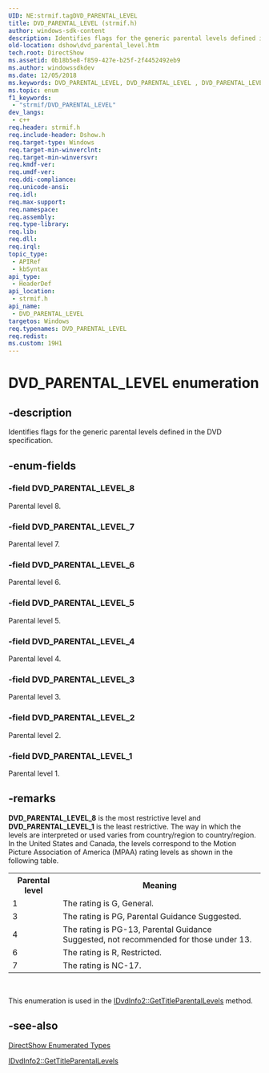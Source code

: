 ```yaml
---
UID: NE:strmif.tagDVD_PARENTAL_LEVEL
title: DVD_PARENTAL_LEVEL (strmif.h)
author: windows-sdk-content
description: Identifies flags for the generic parental levels defined in the DVD specification.
old-location: dshow\dvd_parental_level.htm
tech.root: DirectShow
ms.assetid: 0b18b5e8-f859-427e-b25f-2f4452492eb9
ms.author: windowssdkdev
ms.date: 12/05/2018
ms.keywords: DVD_PARENTAL_LEVEL, DVD_PARENTAL_LEVEL , DVD_PARENTAL_LEVEL enumeration [DirectShow], DVD_PARENTAL_LEVELEnumeration, DVD_PARENTAL_LEVEL_1, DVD_PARENTAL_LEVEL_2, DVD_PARENTAL_LEVEL_3, DVD_PARENTAL_LEVEL_4, DVD_PARENTAL_LEVEL_5, DVD_PARENTAL_LEVEL_6, DVD_PARENTAL_LEVEL_7, DVD_PARENTAL_LEVEL_8, dshow.dvd_parental_level, strmif/DVD_PARENTAL_LEVEL, strmif/DVD_PARENTAL_LEVEL_1, strmif/DVD_PARENTAL_LEVEL_2, strmif/DVD_PARENTAL_LEVEL_3, strmif/DVD_PARENTAL_LEVEL_4, strmif/DVD_PARENTAL_LEVEL_5, strmif/DVD_PARENTAL_LEVEL_6, strmif/DVD_PARENTAL_LEVEL_7, strmif/DVD_PARENTAL_LEVEL_8
ms.topic: enum
f1_keywords: 
 - "strmif/DVD_PARENTAL_LEVEL"
dev_langs:
 - c++
req.header: strmif.h
req.include-header: Dshow.h
req.target-type: Windows
req.target-min-winverclnt: 
req.target-min-winversvr: 
req.kmdf-ver: 
req.umdf-ver: 
req.ddi-compliance: 
req.unicode-ansi: 
req.idl: 
req.max-support: 
req.namespace: 
req.assembly: 
req.type-library: 
req.lib: 
req.dll: 
req.irql: 
topic_type:
 - APIRef
 - kbSyntax
api_type:
 - HeaderDef
api_location:
 - strmif.h
api_name:
 - DVD_PARENTAL_LEVEL
targetos: Windows
req.typenames: DVD_PARENTAL_LEVEL
req.redist: 
ms.custom: 19H1
---
```


# DVD_PARENTAL_LEVEL enumeration


## -description



Identifies flags for the generic parental levels defined in the DVD specification.




## -enum-fields




### -field DVD_PARENTAL_LEVEL_8

Parental level 8.


### -field DVD_PARENTAL_LEVEL_7

Parental level 7.


### -field DVD_PARENTAL_LEVEL_6

Parental level 6.


### -field DVD_PARENTAL_LEVEL_5

Parental level 5.


### -field DVD_PARENTAL_LEVEL_4

Parental level 4.


### -field DVD_PARENTAL_LEVEL_3

Parental level 3.


### -field DVD_PARENTAL_LEVEL_2

Parental level 2.


### -field DVD_PARENTAL_LEVEL_1

Parental level 1.


## -remarks



<b>DVD_PARENTAL_LEVEL_8</b> is the most restrictive level and <b>DVD_PARENTAL_LEVEL_1</b> is the least restrictive. The way in which the levels are interpreted or used varies from country/region to country/region. In the United States and Canada, the levels correspond to the Motion Picture Association of America (MPAA) rating levels as shown in the following table.

<table>
<tr>
<th>Parental level
            </th>
<th>Meaning
            </th>
</tr>
<tr>
<td>1</td>
<td>The rating is G, General.</td>
</tr>
<tr>
<td>3</td>
<td>The rating is PG, Parental Guidance Suggested.</td>
</tr>
<tr>
<td>4</td>
<td>The rating is PG-13, Parental Guidance Suggested, not recommended for those under 13.</td>
</tr>
<tr>
<td>6</td>
<td>The rating is R, Restricted.</td>
</tr>
<tr>
<td>7</td>
<td>The rating is NC-17.</td>
</tr>
</table>
 

This enumeration is used in the <a href="https://docs.microsoft.com/windows/desktop/api/strmif/nf-strmif-idvdinfo2-gettitleparentallevels">IDvdInfo2::GetTitleParentalLevels</a> method.




## -see-also




<a href="https://docs.microsoft.com/windows/desktop/DirectShow/directshow-enumerated-types">DirectShow Enumerated Types</a>



<a href="https://docs.microsoft.com/windows/desktop/api/strmif/nf-strmif-idvdinfo2-gettitleparentallevels">IDvdInfo2::GetTitleParentalLevels</a>
 

 

